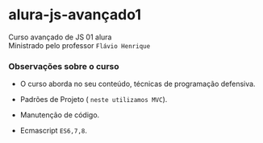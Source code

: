 # alura-js-avançado1
Curso avançado de JS 01 alura<br>
Ministrado pelo professor `Flávio Henrique`


### Observações sobre o curso

- O curso aborda no seu conteúdo, técnicas de programação defensiva.<br/>

- Padrões de Projeto ( `neste utilizamos MVC`).<br/>

- Manutenção de código. <br/>

- Ecmascript `ES6,7,8`.



